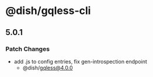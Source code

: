 # @dish/gqless-cli

## 5.0.1

### Patch Changes

- add .js to config entries, fix gen-introspection endpoint
  - @dish/gqless@4.0.0
